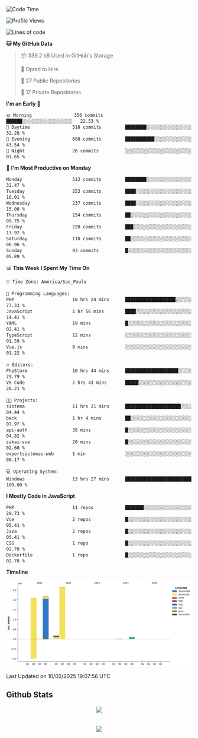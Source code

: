  
<!--START_SECTION:waka-->
![Code Time](http://img.shields.io/badge/Code%20Time-1%2C784%20hrs%2058%20mins-blue)

![Profile Views](http://img.shields.io/badge/Profile%20Views-0-blue)

![Lines of code](https://img.shields.io/badge/From%20Hello%20World%20I%27ve%20Written-7.2%20million%20lines%20of%20code-blue)

**🐱 My GitHub Data** 

> 📦 339.2 kB Used in GitHub's Storage 
 > 
> 💼 Opted to Hire
 > 
> 📜 27 Public Repositories 
 > 
> 🔑 17 Private Repositories 
 > 
**I'm an Early 🐤** 

```text
🌞 Morning                356 commits         ██████░░░░░░░░░░░░░░░░░░░   22.53 % 
🌆 Daytime                510 commits         ████████░░░░░░░░░░░░░░░░░   32.28 % 
🌃 Evening                688 commits         ███████████░░░░░░░░░░░░░░   43.54 % 
🌙 Night                  26 commits          ░░░░░░░░░░░░░░░░░░░░░░░░░   01.65 % 
```
📅 **I'm Most Productive on Monday** 

```text
Monday                   513 commits         ████████░░░░░░░░░░░░░░░░░   32.47 % 
Tuesday                  253 commits         ████░░░░░░░░░░░░░░░░░░░░░   16.01 % 
Wednesday                237 commits         ████░░░░░░░░░░░░░░░░░░░░░   15.00 % 
Thursday                 154 commits         ██░░░░░░░░░░░░░░░░░░░░░░░   09.75 % 
Friday                   220 commits         ███░░░░░░░░░░░░░░░░░░░░░░   13.92 % 
Saturday                 110 commits         ██░░░░░░░░░░░░░░░░░░░░░░░   06.96 % 
Sunday                   93 commits          █░░░░░░░░░░░░░░░░░░░░░░░░   05.89 % 
```


📊 **This Week I Spent My Time On** 

```text
🕑︎ Time Zone: America/Sao_Paulo

💬 Programming Languages: 
PHP                      10 hrs 24 mins      ███████████████████░░░░░░   77.33 % 
JavaScript               1 hr 56 mins        ████░░░░░░░░░░░░░░░░░░░░░   14.41 % 
YAML                     19 mins             █░░░░░░░░░░░░░░░░░░░░░░░░   02.41 % 
TypeScript               12 mins             ░░░░░░░░░░░░░░░░░░░░░░░░░   01.59 % 
Vue.js                   9 mins              ░░░░░░░░░░░░░░░░░░░░░░░░░   01.22 % 

🔥 Editors: 
PhpStorm                 10 hrs 44 mins      ████████████████████░░░░░   79.79 % 
VS Code                  2 hrs 43 mins       █████░░░░░░░░░░░░░░░░░░░░   20.21 % 

🐱‍💻 Projects: 
sistema                  11 hrs 21 mins      █████████████████████░░░░   84.44 % 
back                     1 hr 4 mins         ██░░░░░░░░░░░░░░░░░░░░░░░   07.97 % 
api-auth                 38 mins             █░░░░░░░░░░░░░░░░░░░░░░░░   04.82 % 
sakai-vue                20 mins             █░░░░░░░░░░░░░░░░░░░░░░░░   02.60 % 
expertsistemas-web       1 min               ░░░░░░░░░░░░░░░░░░░░░░░░░   00.17 % 

💻 Operating System: 
Windows                  13 hrs 27 mins      █████████████████████████   100.00 % 
```

**I Mostly Code in JavaScript** 

```text
PHP                      11 repos            ███████░░░░░░░░░░░░░░░░░░   29.73 % 
Vue                      2 repos             █░░░░░░░░░░░░░░░░░░░░░░░░   05.41 % 
Java                     2 repos             █░░░░░░░░░░░░░░░░░░░░░░░░   05.41 % 
CSS                      1 repo              █░░░░░░░░░░░░░░░░░░░░░░░░   02.70 % 
Dockerfile               1 repo              █░░░░░░░░░░░░░░░░░░░░░░░░   02.70 % 
```



**Timeline**

![Lines of Code chart](https://raw.githubusercontent.com/MaueDev/MaueDev/main/assets/bar_graph.png)


 Last Updated on 10/02/2025 19:07:56 UTC
<!--END_SECTION:waka-->

## Github Stats  
<div align="center"><img src="https://github-readme-stats.vercel.app/api/top-langs/?username=MaueDev&hide_border=true&layout=compact" align="center" /></div>  

<br/>  

<br/>  

<div align="center">
<img src="https://komarev.com/ghpvc/?username=MaueDev&&style=flat-square" align="center" />
</div>  
  
